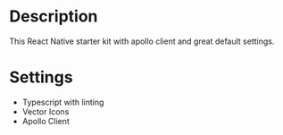 # Description
 This React Native starter kit with apollo client and great default settings.

# Settings
* Typescript with linting
* Vector Icons
* Apollo Client 
